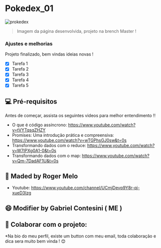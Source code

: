 # Pokedex_01

<!---Esses são exemplos. Veja https://shields.io para outras pessoas ou para personalizar este conjunto de escudos. Você pode querer incluir dependências, status do projeto e informações de licença aqui--->

<img src="https://i.pinimg.com/originals/5b/8a/65/5b8a659833dfc3585c4f76dc3c64da17.jpg" alt="prokedex">

> Imagem da página desenvolvida, projeto na brench Master !

### Ajustes e melhorias

Projeto finalizado, bem vindas ideias novas !

- [x] Tarefa 1
- [x] Tarefa 2
- [x] Tarefa 3
- [x] Tarefa 4
- [x] Tarefa 5

## 💻 Pré-requisitos

Antes de começar, assista os seguintes videos para melhor entendimento !!

* O que é código assíncrono: https://www.youtube.com/watch?v=tVYTqsqZHZY
* Promises: Uma introdução prática e compreensiva: https://www.youtube.com/watch?v=wTGPhsGJ0sw&t=0s
* Transformando dados com o reduce: https://www.youtube.com/watch?v=W7IPXg0A1-0&t=0s
* Transformando dados com o map: https://www.youtube.com/watch?v=Qm-7DadAF1U&t=0s

## 🤝 Maded by Roger Melo

* Youtube: https://www.youtube.com/channel/UCmjDevp9Y8r-qi-xueD3Izg

## 😄 Modifier by Gabriel Contesini ( ME )

## 📝 Colaborar com o projeto:

*Na bio do meu perfil, existe um button com meu email, toda colaboração e dica sera muito bem vinda ! 😊


